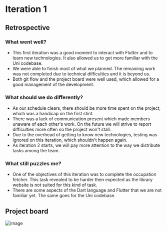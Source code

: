 # Iteration 1

## Retrospective

### What went well?

 - This first iteration was a good moment to interact with Flutter and to learn new technologies. It also allowed us to get more familiar with the Uni codebase.
 - We were able to finish most of what we planned. The remaining work was not completed due to technical difficulties and it is beyond us.
 - Both git flow and the project board were well used, which allowed for a good management of the development.

### What should we do differently?

 - As our schedule clears, there should be more time spent on the project, which was a handicap on the first stint.
 - There was a lack of communication present which made members unaware of each other's work. On the future we will strive to report difficulties more often so the project won't stall.
 - Due to the overhead of getting to know new technologies, testing was ignored on this iteration, which shouldn't happen again.
 - As iteration 2 starts, we will pay more attention to the way we distribute tasks among the team.

### What still puzzles me?

 - One of the objectives of this iteration was to complete the occupation fetcher. This task revealed to be harder then expected as the library website is not suited for this kind of task.
 - There are some aspects of the Dart language and Flutter that we are not familiar yet. The same goes for the Uni codebase.

## Project board

![image](https://user-images.githubusercontent.com/75942759/167677592-ebcc054c-5159-480f-a315-da2de19a8922.png)
